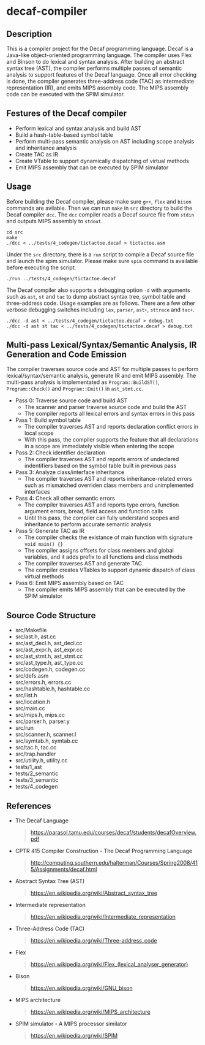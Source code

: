 # decaf-compiler

## Description
This is a compiler project for the Decaf programming language. Decaf is a Java-like object-oriented programming language. The compiler uses Flex and Binson to do lexical and syntax analysis. After building an abstract syntax tree (AST), the compiler performs multiple passes of semantic analysis to support features of the Decaf language. Once all error checking is done, the compiler generates three-address code (TAC) as intermediate representation (IR), and emits MIPS assembly code. The MIPS assembly code can be executed with the SPIM simulator.

## Festures of the Decaf compiler
* Perform lexical and syntax analysis and build AST
* Build a hash-table-based symbol table
* Perform multi-pass semantic analysis on AST including scope analysis and inheritance analysis
* Create TAC as IR
* Create VTable to support dynamically dispatching of virtual methods
* Emit MIPS assembly that can be executed by SPIM simulator

## Usage
Before building the Decaf compiler, please make sure `g++`, `flex` and `bison` commands are avilable. Then we can run `make` in `src` directory to build the Decaf compiler `dcc`. The `dcc` compiler reads a Decaf source file from `stdin` and outputs MIPS assembly to `stdout`.
```
cd src
make
./dcc < ../tests/4_codegen/tictactoe.decaf > tictactoe.asm
```
Under the `src` directory, there is a `run` script to compile a Decaf source file and launch the spim simulator. Please make sure `spim` command is available before executing the script.
```
./run ../tests/4_codegen/tictactoe.decaf
```
The Decaf compiler also supports a debugging option `-d` with arguments such as `ast`, `st` and `tac` to dump abstract syntax tree, symbol table and three-address code. Usage examples are as follows. There are a few other verbose debugging switches including `lex`, `parser`, `ast+`, `sttrace` and `tac+`.
```
./dcc -d ast < ../tests/4_codegen/tictactoe.decaf > debug.txt
./dcc -d ast st tac < ../tests/4_codegen/tictactoe.decaf > debug.txt
```

## Multi-pass Lexical/Syntax/Semantic Analysis, IR Generation and Code Emission
The compiler traverses source code and AST for multiple passes to perform lexical/syntax/semantic analysis, generate IR and emit MIPS assembly. The multi-pass analysis is implementated as `Program::BuildST()`, `Program::Check()` and `Program::Emit()` in `ast_stmt.cc`. 
* Pass 0: Traverse source code and build AST
  * The scanner and parser traverse source code and build the AST
  * The compiler reports all lexical errors and syntax errors in this pass
* Pass 1: Build symbol table
  * The compiler traverses AST and reports declaration conflict errors in local scope
  * With this pass, the compiler supports the feature that all declarations in a scope are immediately visible when entering the scope
* Pass 2: Check identifier declaration
  * The compiler traverses AST and reports errors of undeclared indentifiers based on the symbol table built in previous pass
* Pass 3: Analyze class/interface inheritance
  * The compiler traverses AST and reports inheritance-related errors such as mismatched overriden class members and unimplemented interfaces
* Pass 4: Check all other semantic errors
  * The compiler traverses AST and reports type errors, function argument errors, bread, field access and function calls
  * Until this pass, the compiler can fully understand scopes and inheritance to perform accurate semantic analysis
* Pass 5: Generate TAC as IR
  * The compiler checks the existance of main function with signature `void main() {}`
  * The compiler assigns offsets for class members and global variables, and it adds prefix to all functions and class methods
  * The compiler traverses AST and generate TAC
  * The compiler creates VTables to support dynamic dispatch of class virtual methods
* Pass 6: Emit MIPS assembly based on TAC
  * The compiler emits MIPS assembly that can be executed by the SPIM simulator

## Source Code Structure
* src/Makefile
* src/ast.h, ast.cc
* src/ast_decl.h, ast_decl.cc
* src/ast_expr.h, ast_expr.cc
* src/ast_stmt.h, ast_stmt.cc
* src/ast_type.h, ast_type.cc
* src/codegen.h, codegen.cc
* src/defs.asm
* src/errors.h, errors.cc
* src/hashtable.h, hashtable.cc
* src/list.h
* src/location.h
* src/main.cc
* src/mips.h, mips.cc
* src/parser.h, parser.y
* src/run
* src/scanner.h, scanner.l
* src/symtab.h, symtab.cc
* src/tac.h, tac.cc
* src/trap.handler
* src/utility.h, utility.cc
* tests/1_ast
* tests/2_semantic
* tests/3_semantic
* tests/4_codegen

## References
* The Decaf Language
  > https://parasol.tamu.edu/courses/decaf/students/decafOverview.pdf
* CPTR 415 Compiler Construction - The Decaf Programming Language
  > http://computing.southern.edu/halterman/Courses/Spring2008/415/Assignments/decaf.html
* Abstract Syntax Tree (AST)
  > https://en.wikipedia.org/wiki/Abstract_syntax_tree
* Intermediate representation
  > https://en.wikipedia.org/wiki/Intermediate_representation
* Three-Address Code (TAC)
  > https://en.wikipedia.org/wiki/Three-address_code
* Flex
  > https://en.wikipedia.org/wiki/Flex_(lexical_analyser_generator)
* Bison
  > https://en.wikipedia.org/wiki/GNU_bison
* MIPS architecture
  > https://en.wikipedia.org/wiki/MIPS_architecture
* SPIM simulator - A MIPS processor similator
  > https://en.wikipedia.org/wiki/SPIM
